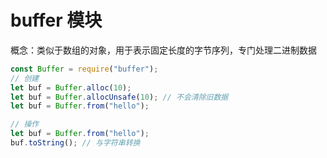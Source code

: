 # buffer 模块

概念：类似于数组的对象，用于表示固定长度的字节序列，专门处理二进制数据

```js
const Buffer = require("buffer");
// 创建
let buf = Buffer.alloc(10);
let buf = Buffer.allocUnsafe(10); // 不会清除旧数据
let buf = Buffer.from("hello");

// 操作
let buf = Buffer.from("hello");
buf.toString(); // 与字符串转换
```
